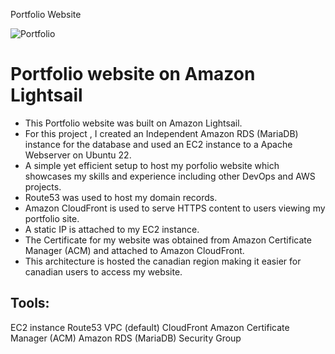 Portfolio Website



![Portfolio](https://github.com/user-attachments/assets/4ac45885-8046-474e-8c00-d60dc3f132ef)



Portfolio website on Amazon Lightsail
=====================================

* This Portfolio website was built on Amazon Lightsail.
* For this project , I created an Independent Amazon RDS (MariaDB) instance for the database and used an EC2 instance to a Apache Webserver on Ubuntu 22.
* A simple yet efficient setup to host my porfolio website which showcases my skills and experience including other DevOps and AWS projects.
* Route53 was used to host my domain records.
* Amazon CloudFront is used to serve HTTPS content to users viewing my portfolio site.
* A static IP is attached to my EC2 instance.
* The Certificate for my website was obtained from Amazon Certificate Manager (ACM) and attached to Amazon CloudFront.
* This architecture is hosted the canadian region making it easier for canadian users to access my website.


Tools:
-------

EC2 instance
Route53
VPC (default)
CloudFront
Amazon Certificate Manager (ACM)
Amazon RDS (MariaDB)
Security Group
